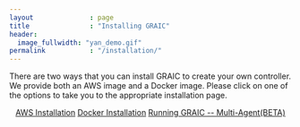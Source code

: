 ```yaml
---
layout              : page
title               : "Installing GRAIC"
header:
  image_fullwidth: "yan_demo.gif"
permalink           : "/installation/"
---
```


There are two ways that you can install GRAIC to create your own controller.
We provide both an AWS image and a Docker image.
Please click on one of the options to take you to the appropriate installation page.

<center>
<a class="radius button small" href="{{ site.url }}{{ site.baseurl }}/installation/aws/">AWS Installation</a>
<a class="radius button small" href="{{ site.url }}{{ site.baseurl }}/installation/docker/">Docker Installation</a>
<a class="radius button small" href="{{ site.url }}{{ site.baseurl }}/installation/multi/">Running GRAIC -- Multi-Agent(BETA)</a>
</center>
